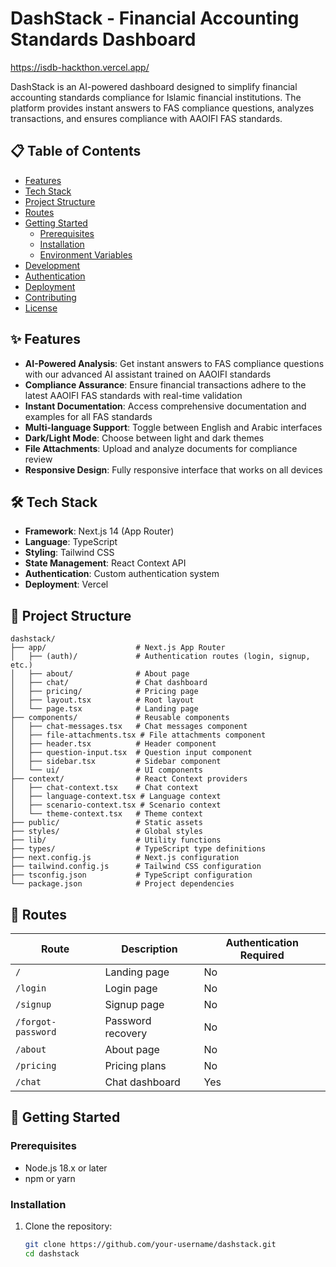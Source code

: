 
# DashStack - Financial Accounting Standards Dashboard
https://isdb-hackthon.vercel.app/

DashStack is an AI-powered dashboard designed to simplify financial accounting standards compliance for Islamic financial institutions. The platform provides instant answers to FAS compliance questions, analyzes transactions, and ensures compliance with AAOIFI FAS standards.

## 📋 Table of Contents

- [Features](#features)
- [Tech Stack](#tech-stack)
- [Project Structure](#project-structure)
- [Routes](#routes)
- [Getting Started](#getting-started)
  - [Prerequisites](#prerequisites)
  - [Installation](#installation)
  - [Environment Variables](#environment-variables)
- [Development](#development)
- [Authentication](#authentication)
- [Deployment](#deployment)
- [Contributing](#contributing)
- [License](#license)

## ✨ Features

- **AI-Powered Analysis**: Get instant answers to FAS compliance questions with our advanced AI assistant trained on AAOIFI standards
- **Compliance Assurance**: Ensure financial transactions adhere to the latest AAOIFI FAS standards with real-time validation
- **Instant Documentation**: Access comprehensive documentation and examples for all FAS standards
- **Multi-language Support**: Toggle between English and Arabic interfaces
- **Dark/Light Mode**: Choose between light and dark themes
- **File Attachments**: Upload and analyze documents for compliance review
- **Responsive Design**: Fully responsive interface that works on all devices

## 🛠️ Tech Stack

- **Framework**: Next.js 14 (App Router)
- **Language**: TypeScript
- **Styling**: Tailwind CSS
- **State Management**: React Context API
- **Authentication**: Custom authentication system
- **Deployment**: Vercel

## 📁 Project Structure

```
dashstack/
├── app/                    # Next.js App Router
│   ├── (auth)/             # Authentication routes (login, signup, etc.)
│   ├── about/              # About page
│   ├── chat/               # Chat dashboard
│   ├── pricing/            # Pricing page
│   ├── layout.tsx          # Root layout
│   └── page.tsx            # Landing page
├── components/             # Reusable components
│   ├── chat-messages.tsx   # Chat messages component
│   ├── file-attachments.tsx # File attachments component
│   ├── header.tsx          # Header component
│   ├── question-input.tsx  # Question input component
│   ├── sidebar.tsx         # Sidebar component
│   └── ui/                 # UI components
├── context/                # React Context providers
│   ├── chat-context.tsx    # Chat context
│   ├── language-context.tsx # Language context
│   ├── scenario-context.tsx # Scenario context
│   └── theme-context.tsx   # Theme context
├── public/                 # Static assets
├── styles/                 # Global styles
├── lib/                    # Utility functions
├── types/                  # TypeScript type definitions
├── next.config.js          # Next.js configuration
├── tailwind.config.js      # Tailwind CSS configuration
├── tsconfig.json           # TypeScript configuration
└── package.json            # Project dependencies
```

## 🔄 Routes

| Route | Description | Authentication Required |
|-------|-------------|------------------------|
| `/` | Landing page | No |
| `/login` | Login page | No |
| `/signup` | Signup page | No |
| `/forgot-password` | Password recovery | No |
| `/about` | About page | No |
| `/pricing` | Pricing plans | No |
| `/chat` | Chat dashboard | Yes |

## 🚀 Getting Started

### Prerequisites

- Node.js 18.x or later
- npm or yarn

### Installation

1. Clone the repository:
   ```bash
   git clone https://github.com/your-username/dashstack.git
   cd dashstack
